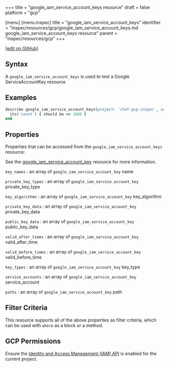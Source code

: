 +++
title = "google_iam_service_account_keys resource"
draft = false
platform = "gcp"

[menu]
  [menu.inspec]
    title = "google_iam_service_account_keys"
    identifier = "inspec/resources/gcp/google_iam_service_account_keys.md google_iam_service_account_keys resource"
    parent = "inspec/resources/gcp"
+++

[\[edit on GitHub\]](https://github.com/inspec/inspec-gcp/blob/master/docs/resources/google_iam_service_account_keys.md)

## Syntax

A `google_iam_service_account_keys` is used to test a Google ServiceAccountKey resource

## Examples

```ruby
describe google_iam_service_account_keys(project: 'chef-gcp-inspec', service_account: "display-name@project-id.iam.gserviceaccount.com") do
  its('count') { should be <= 1000 }
end
```

## Properties

Properties that can be accessed from the `google_iam_service_account_keys` resource:

See the [google_iam_service_account_key](/inspec/resources/google_iam_service_account_key/#properties) resource for more information.

`key_names`
: an array of `google_iam_service_account_key` name

`private_key_types`
: an array of `google_iam_service_account_key` private_key_type

`key_algorithms`
: an array of `google_iam_service_account_key` key_algorithm

`private_key_data`
: an array of `google_iam_service_account_key` private_key_data

`public_key_data`
: an array of `google_iam_service_account_key` public_key_data

`valid_after_times`
: an array of `google_iam_service_account_key` valid_after_time

`valid_before_times`
: an array of `google_iam_service_account_key` valid_before_time

`key_types`
: an array of `google_iam_service_account_key` key_type

`service_accounts`
: an array of `google_iam_service_account_key` service_account

`paths`
: an array of `google_iam_service_account_key` path

## Filter Criteria

This resource supports all of the above properties as filter criteria, which can be used
with `where` as a block or a method.

## GCP Permissions

Ensure the [Identity and Access Management (IAM) API](https://console.cloud.google.com/apis/library/iam.googleapis.com/) is enabled for the current project.
